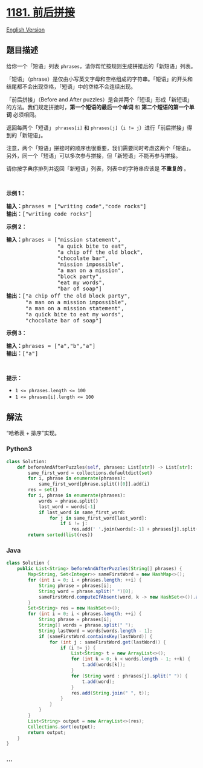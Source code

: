 # [1181. 前后拼接](https://leetcode-cn.com/problems/before-and-after-puzzle)

[English Version](/solution/1100-1199/1181.Before%20and%20After%20Puzzle/README_EN.md)

## 题目描述

<!-- 这里写题目描述 -->

<p>给你一个「短语」列表&nbsp;<code>phrases</code>，请你帮忙按规则生成拼接后的「新短语」列表。</p>

<p>「短语」（phrase）是仅由小写英文字母和空格组成的字符串。「短语」的开头和结尾都不会出现空格，「短语」中的空格不会连续出现。</p>

<p>「前后拼接」（Before and After&nbsp;puzzles）是合并两个「短语」形成「新短语」的方法。我们规定拼接时，<strong>第一个短语的最后一个单词</strong> 和 <strong>第二个短语的第一个单词</strong> 必须相同。</p>

<p>返回每两个「短语」&nbsp;<code>phrases[i]</code>&nbsp;和&nbsp;<code>phrases[j]</code>（<code>i != j</code>）进行「前后拼接」得到的「新短语」。</p>

<p>注意，两个「短语」拼接时的顺序也很重要，我们需要同时考虑这两个「短语」。另外，同一个「短语」可以多次参与拼接，但「新短语」不能再参与拼接。</p>

<p>请你按字典序排列并返回「新短语」列表，列表中的字符串应该是 <strong>不重复的</strong> 。</p>

<p>&nbsp;</p>

<p><strong>示例 1：</strong></p>

<pre><strong>输入：</strong>phrases = [&quot;writing code&quot;,&quot;code rocks&quot;]
<strong>输出：</strong>[&quot;writing code rocks&quot;]
</pre>

<p><strong>示例 2：</strong></p>

<pre><strong>输入：</strong>phrases = [&quot;mission statement&quot;,
                &quot;a quick bite to eat&quot;,
&nbsp;               &quot;a chip off the old block&quot;,
&nbsp;               &quot;chocolate bar&quot;,
&nbsp;               &quot;mission impossible&quot;,
&nbsp;               &quot;a man on a mission&quot;,
&nbsp;               &quot;block party&quot;,
&nbsp;               &quot;eat my words&quot;,
&nbsp;               &quot;bar of soap&quot;]
<strong>输出：</strong>[&quot;a chip off the old block party&quot;,
&nbsp;     &quot;a man on a mission impossible&quot;,
&nbsp;     &quot;a man on a mission statement&quot;,
&nbsp;     &quot;a quick bite to eat my words&quot;,
      &quot;chocolate bar of soap&quot;]
</pre>

<p><strong>示例 3：</strong></p>

<pre><strong>输入：</strong>phrases = [&quot;a&quot;,&quot;b&quot;,&quot;a&quot;]
<strong>输出：</strong>[&quot;a&quot;]
</pre>

<p>&nbsp;</p>

<p><strong>提示：</strong></p>

<ul>
	<li><code>1 &lt;= phrases.length &lt;= 100</code></li>
	<li><code>1 &lt;= phrases[i].length &lt;= 100</code></li>
</ul>

## 解法

<!-- 这里可写通用的实现逻辑 -->

“哈希表 + 排序”实现。

<!-- tabs:start -->

### **Python3**

<!-- 这里可写当前语言的特殊实现逻辑 -->

```python
class Solution:
    def beforeAndAfterPuzzles(self, phrases: List[str]) -> List[str]:
        same_first_word = collections.defaultdict(set)
        for i, phrase in enumerate(phrases):
            same_first_word[phrase.split()[0]].add(i)
        res = set()
        for i, phrase in enumerate(phrases):
            words = phrase.split()
            last_word = words[-1]
            if last_word in same_first_word:
                for j in same_first_word[last_word]:
                    if i != j:
                        res.add(' '.join(words[:-1] + phrases[j].split()))
        return sorted(list(res))
```

### **Java**

<!-- 这里可写当前语言的特殊实现逻辑 -->

```java
class Solution {
    public List<String> beforeAndAfterPuzzles(String[] phrases) {
        Map<String, Set<Integer>> sameFirstWord = new HashMap<>();
        for (int i = 0; i < phrases.length; ++i) {
            String phrase = phrases[i];
            String word = phrase.split(" ")[0];
            sameFirstWord.computeIfAbsent(word, k -> new HashSet<>()).add(i);
        }
        Set<String> res = new HashSet<>();
        for (int i = 0; i < phrases.length; ++i) {
            String phrase = phrases[i];
            String[] words = phrase.split(" ");
            String lastWord = words[words.length - 1];
            if (sameFirstWord.containsKey(lastWord)) {
                for (int j : sameFirstWord.get(lastWord)) {
                    if (i != j) {
                        List<String> t = new ArrayList<>();
                        for (int k = 0; k < words.length - 1; ++k) {
                            t.add(words[k]);
                        }
                        for (String word : phrases[j].split(" ")) {
                            t.add(word);
                        }
                        res.add(String.join(" ", t));
                    }
                }
            }
        }
        List<String> output = new ArrayList<>(res);
        Collections.sort(output);
        return output;
    }
}
```

### **...**

```

```

<!-- tabs:end -->
